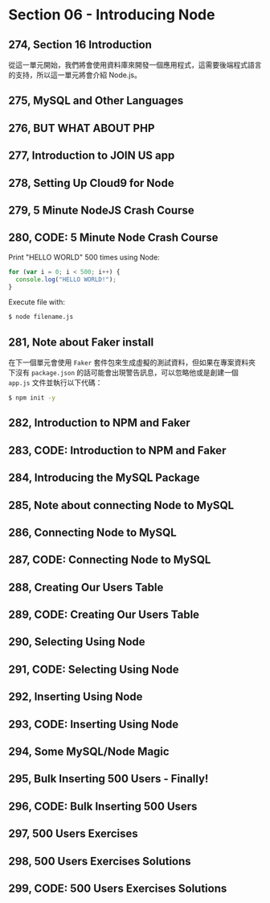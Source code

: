 # Section 06 - Introducing Node

## 274, Section 16 Introduction

從這一單元開始，我們將會使用資料庫來開發一個應用程式，這需要後端程式語言的支持，所以這一單元將會介紹 Node.js。

## 275, MySQL and Other Languages

## 276, BUT WHAT ABOUT PHP

## 277, Introduction to JOIN US app

## 278, Setting Up Cloud9 for Node

## 279, 5 Minute NodeJS Crash Course

## 280, CODE: 5 Minute Node Crash Course

Print "HELLO WORLD" 500 times using Node:

```javascript
for (var i = 0; i < 500; i++) {
  console.log("HELLO WORLD!");
}
```

Execute file with:

```bash
$ node filename.js 
```

## 281, Note about Faker install

在下一個單元會使用 `Faker` 套件包來生成虛擬的測試資料，但如果在專案資料夾下沒有 `package.json` 的話可能會出現警告訊息，可以忽略他或是創建一個 `app.js` 文件並執行以下代碼：

```bash
$ npm init -y
```

## 282, Introduction to NPM and Faker

## 283, CODE: Introduction to NPM and Faker

## 284, Introducing the MySQL Package

## 285, Note about connecting Node to MySQL

## 286, Connecting Node to MySQL

## 287, CODE: Connecting Node to MySQL

## 288, Creating Our Users Table

## 289, CODE: Creating Our Users Table

## 290, Selecting Using Node

## 291, CODE: Selecting Using Node

## 292, Inserting Using Node

## 293, CODE: Inserting Using Node

## 294, Some MySQL/Node Magic

## 295, Bulk Inserting 500 Users - Finally!

## 296, CODE: Bulk Inserting 500 Users

## 297, 500 Users Exercises

## 298, 500 Users Exercises Solutions

## 299, CODE: 500 Users Exercises Solutions
